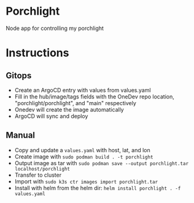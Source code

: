 # Porchlight
Node app for controlling my porchlight

# Instructions

## Gitops
- Create an ArgoCD entry with values from values.yaml
- Fill in the hub/image/tags fields with the OneDev repo location, "porchlight/porchlight", and "main" respectively
- Onedev will create the image automatically
- ArgoCD will sync and deploy

## Manual
- Copy and update a `values.yaml` with host, lat, and lon
- Create image with `sudo podman build . -t porchlight`
- Output image as tar with `sudo podman save --output porchlight.tar localhost/porchlight`
- Transfer to cluster
- Import with `sudo k3s ctr images import porchlight.tar`
- Install with helm from the helm dir: `helm install porchlight . -f values.yaml`